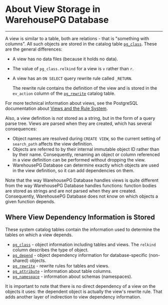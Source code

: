 # About View Storage in WarehousePG Database
---

A view is similar to a table, both are relations - that is "something with columns". All such objects are stored in the catalog table [`pg_class`](../../ref_guide/system_catalogs/pg_class.html). These are the general differences:

-   A view has no data files \(because it holds no data\).
-   The value of `pg_class.relkind` for a view is `v` rather than `r`.
-   A view has an `ON SELECT` query rewrite rule called `_RETURN`.

    The rewrite rule contains the definition of the view and is stored in the `ev_action` column of the [`pg_rewrite`](../../ref_guide/system_catalogs/pg_rewrite.html) catalog table.


For more technical information about views, see the PostgreSQL documentation about [Views and the Rule System](https://www.postgresql.org/docs/12/rules-views.html).

Also, a view definition is *not* stored as a string, but in the form of a query parse tree. Views are parsed when they are created, which has several consequences:

-   Object names are resolved during `CREATE VIEW`, so the current setting of `search_path` affects the view definition.
-   Objects are referred to by their internal immutable object ID rather than by their name. Consequently, renaming an object or column referenced in a view definition can be performed without dropping the view.
-   WarehousePG Database can determine exactly which objects are used in the view definition, so it can add dependencies on them.

Note that the way WarehousePG Database handles views is quite different from the way WarehousePG Database handles functions: function bodies are stored as strings and are not parsed when they are created. Consequently, WarehousePG Database does not know on which objects a given function depends.

## <a id="whereview"></a>Where View Dependency Information is Stored

These system catalog tables contain the information used to determine the tables on which a view depends.

-   [`pg_class`](../../ref_guide/system_catalogs/pg_class.html) - object information including tables and views. The `relkind` column describes the type of object.
-   [`pg_depend`](../../ref_guide/system_catalogs/pg_depend.html) - object dependency information for database-specific \(non-shared\) objects.
-   [`pg_rewrite`](../../ref_guide/system_catalogs/pg_rewrite.html) - rewrite rules for tables and views.
-   [`pg_attribute`](../../ref_guide/system_catalogs/pg_attribute.html) - information about table columns.
-   [`pg_namespace`](../../ref_guide/system_catalogs/pg_namespace.html) - information about schemas \(namespaces\).

It is important to note that there is no direct dependency of a view on the objects it uses: the dependent object is actually the view's rewrite rule. That adds another layer of indirection to view dependency information.

